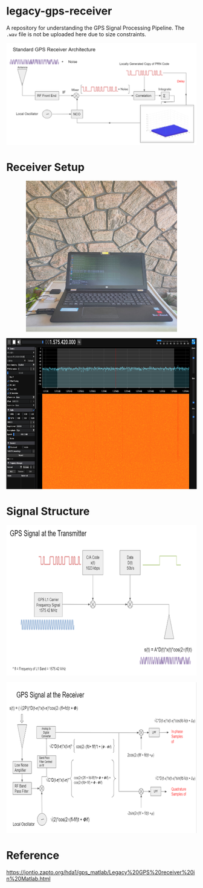 # legacy-gps-receiver
A repository for understanding the GPS Signal Processing Pipeline. The ```.wav``` file is not be uploaded here due to size constraints.

![Standard GPS Receiver Architecture](https://github.com/nphilip1098/legacy-gps-receiver/blob/main/gpsreceiver.PNG)

# Receiver Setup
<p align="center">
    <img src="https://github.com/nphilip1098/legacy-gps-receiver/blob/main/images/5.jpeg" alt="Image" width="400" height="400" />
</p>

<p align="center">
    <img src="https://github.com/nphilip1098/legacy-gps-receiver/blob/main/images/sdrppimg.png" alt="Image" width="800" height="400" />
</p>


# Signal Structure
<p align="center">
    <img src="https://github.com/nphilip1098/legacy-gps-receiver/blob/main/images/gpsattx.PNG" alt="Image" width="800" height="400" />
</p>

<p align="center">
    <img src="https://github.com/nphilip1098/legacy-gps-receiver/blob/main/images/gpsatrx.PNG" alt="Image" width="800" height="400" />
</p>

# Reference
https://jontio.zapto.org/hda1/gps_matlab/Legacy%20GPS%20receiver%20in%20Matlab.html


